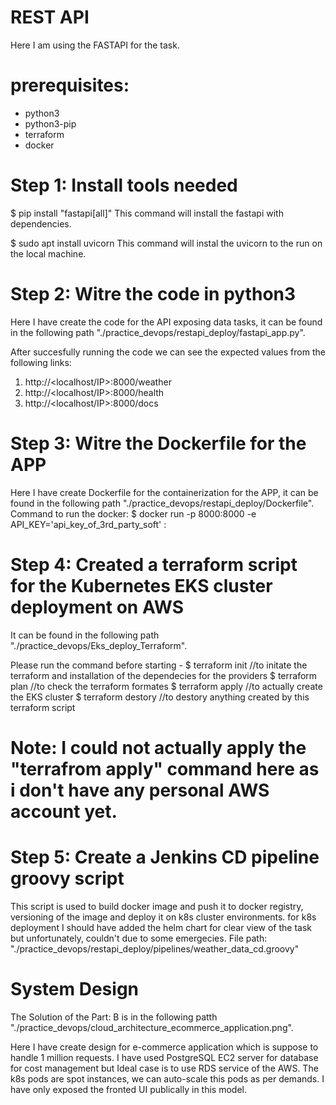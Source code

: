 # REST API
Here I am using the FASTAPI for the task.
# prerequisites:
  * python3
  * python3-pip
  * terraform
  * docker
    
# Step 1: Install tools needed
 $ pip install "fastapi[all]"
 This command will install the fastapi with dependencies.
 
 $ sudo apt install uvicorn
 This command will instal the uvicorn to the run on the local machine.

# Step 2: Witre the code in python3
Here I have create the code for the API exposing data tasks, it can be found in the following path "./practice_devops/restapi_deploy/fastapi_app.py".

After succesfully running the code we can see the expected values from the following links:
 
  1. http://<localhost/IP>:8000/weather
  2. http://<localhost/IP>:8000/health
  3. http://<localhost/IP>:8000/docs

# Step 3: Witre the Dockerfile for the APP
Here I have create Dockerfile for the containerization for the APP, it can be found in the following path "./practice_devops/restapi_deploy/Dockerfile".
Command to run the docker:
$ docker run -p 8000:8000 -e API_KEY='api_key_of_3rd_party_soft' <image-name>:<tag>

# Step 4: Created a terraform script for the Kubernetes EKS cluster deployment on AWS
It can be found in the following path "./practice_devops/Eks_deploy_Terraform".

Please run the command before starting - 
$ terraform init //to initate the terraform and installation of the dependecies for the providers
$ terraform plan //to check the terraform formates 
$ terraform apply //to actually create the EKS cluster
$ terraform destory //to destory anything created by this terraform script

# Note: I could not actually apply the  "terrafrom apply" command here as i don't have any personal AWS account yet.

# Step 5: Create a Jenkins CD pipeline groovy script
This script is used to build docker image and push it to docker registry, versioning of the image and deploy it on k8s cluster environments.
for k8s deployment I should have added the helm chart for clear view of the task but unfortunately, couldn't due to some emergecies. 
File path: "./practice_devops/restapi_deploy/pipelines/weather_data_cd.groovy"

# System Design
The Solution of the Part: B is in the following patth "./practice_devops/cloud_architecture_ecommerce_application.png".

Here I have create design for e-commerce application which is suppose to handle 1 million requests.
I have used PostgreSQL EC2 server for database for cost management but Ideal case is to use RDS service of the AWS.
The k8s pods are spot instances, we can auto-scale this pods as per demands.
I have only exposed the fronted UI publically in this model.
